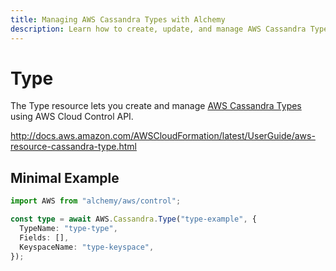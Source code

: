 ```yaml
---
title: Managing AWS Cassandra Types with Alchemy
description: Learn how to create, update, and manage AWS Cassandra Types using Alchemy Cloud Control.
---
```


# Type

The Type resource lets you create and manage [AWS Cassandra Types](https://docs.aws.amazon.com/cassandra/latest/userguide/) using AWS Cloud Control API.

http://docs.aws.amazon.com/AWSCloudFormation/latest/UserGuide/aws-resource-cassandra-type.html

## Minimal Example

```ts
import AWS from "alchemy/aws/control";

const type = await AWS.Cassandra.Type("type-example", {
  TypeName: "type-type",
  Fields: [],
  KeyspaceName: "type-keyspace",
});
```

